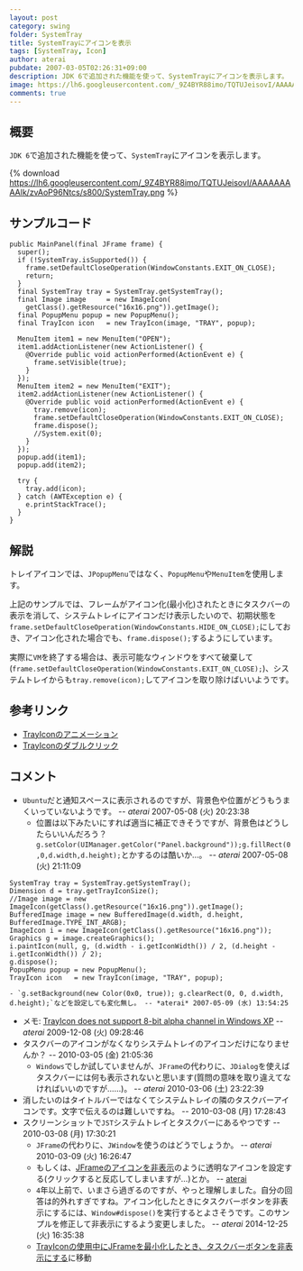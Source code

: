 ```yaml
---
layout: post
category: swing
folder: SystemTray
title: SystemTrayにアイコンを表示
tags: [SystemTray, Icon]
author: aterai
pubdate: 2007-03-05T02:26:31+09:00
description: JDK 6で追加された機能を使って、SystemTrayにアイコンを表示します。
image: https://lh6.googleusercontent.com/_9Z4BYR88imo/TQTUJeisovI/AAAAAAAAAlk/zvAoP96Ntcs/s800/SystemTray.png
comments: true
---
```

## 概要
`JDK 6`で追加された機能を使って、`SystemTray`にアイコンを表示します。

{% download https://lh6.googleusercontent.com/_9Z4BYR88imo/TQTUJeisovI/AAAAAAAAAlk/zvAoP96Ntcs/s800/SystemTray.png %}

## サンプルコード
<pre class="prettyprint"><code>public MainPanel(final JFrame frame) {
  super();
  if (!SystemTray.isSupported()) {
    frame.setDefaultCloseOperation(WindowConstants.EXIT_ON_CLOSE);
    return;
  }
  final SystemTray tray = SystemTray.getSystemTray();
  final Image image     = new ImageIcon(
    getClass().getResource("16x16.png")).getImage();
  final PopupMenu popup = new PopupMenu();
  final TrayIcon icon   = new TrayIcon(image, "TRAY", popup);

  MenuItem item1 = new MenuItem("OPEN");
  item1.addActionListener(new ActionListener() {
    @Override public void actionPerformed(ActionEvent e) {
      frame.setVisible(true);
    }
  });
  MenuItem item2 = new MenuItem("EXIT");
  item2.addActionListener(new ActionListener() {
    @Override public void actionPerformed(ActionEvent e) {
      tray.remove(icon);
      frame.setDefaultCloseOperation(WindowConstants.EXIT_ON_CLOSE);
      frame.dispose();
      //System.exit(0);
    }
  });
  popup.add(item1);
  popup.add(item2);

  try {
    tray.add(icon);
  } catch (AWTException e) {
    e.printStackTrace();
  }
}
</code></pre>

## 解説
トレイアイコンでは、`JPopupMenu`ではなく、`PopupMenu`や`MenuItem`を使用します。

上記のサンプルでは、フレームがアイコン化(最小化)されたときにタスクバーの表示を消して、システムトレイにアイコンだけ表示したいので、初期状態を`frame.setDefaultCloseOperation(WindowConstants.HIDE_ON_CLOSE);`にしておき、アイコン化された場合でも、`frame.dispose();`するようにしています。

実際に`VM`を終了する場合は、表示可能なウィンドウをすべて破棄して(`frame.setDefaultCloseOperation(WindowConstants.EXIT_ON_CLOSE);`)、システムトレイからも`tray.remove(icon);`してアイコンを取り除けばいいようです。

## 参考リンク
- [TrayIconのアニメーション](http://ateraimemo.com/Swing/AnimatedTrayIcon.html)
- [TrayIconのダブルクリック](http://ateraimemo.com/Swing/ClickTrayIcon.html)

<!-- dummy comment line for breaking list -->

## コメント
- `Ubuntu`だと通知スペースに表示されるのですが、背景色や位置がどうもうまくいっていないようです。 -- *aterai* 2007-05-08 (火) 20:23:38
    - 位置は以下みたいにすれば適当に補正できそうですが、背景色はどうしたらいいんだろう？ `g.setColor(UIManager.getColor("Panel.background"));g.fillRect(0,0,d.width,d.height);`とかするのは酷いか…。 -- *aterai* 2007-05-08 (火) 21:11:09

<!-- dummy comment line for breaking list -->

<pre class="prettyprint"><code>SystemTray tray = SystemTray.getSystemTray();
Dimension d = tray.getTrayIconSize();
//Image image = new ImageIcon(getClass().getResource("16x16.png")).getImage();
BufferedImage image = new BufferedImage(d.width, d.height, BufferedImage.TYPE_INT_ARGB);
ImageIcon i = new ImageIcon(getClass().getResource("16x16.png"));
Graphics g = image.createGraphics();
i.paintIcon(null, g, (d.width - i.getIconWidth()) / 2, (d.height - i.getIconWidth()) / 2);
g.dispose();
PopupMenu popup = new PopupMenu();
TrayIcon icon   = new TrayIcon(image, "TRAY", popup);
</code></pre>

    - `g.setBackground(new Color(0x0, true)); g.clearRect(0, 0, d.width, d.height);`などを設定しても変化無し。 -- *aterai* 2007-05-09 (水) 13:54:25
- メモ: [TrayIcon does not support 8-bit alpha channel in Windows XP](http://bugs.java.com/bugdatabase/view_bug.do?bug_id=6707273) -- *aterai* 2009-12-08 (火) 09:28:46
- タスクバーのアイコンがなくなりシステムトレイのアイコンだけになりませんか？ --  2010-03-05 (金) 21:05:36
    - `Windows`でしか試していませんが、`JFrame`の代わりに、`JDialog`を使えばタスクバーには何も表示されないと思います(質問の意味を取り違えてなければいいのですが……)。 -- *aterai* 2010-03-06 (土) 23:22:39
- 消したいのはタイトルバーではなくてシステムトレイの隣のタスクバーアイコンです。文字で伝えるのは難しいですね。 --  2010-03-08 (月) 17:28:43
- スクリーンショットで`JST`システムトレイとタスクバーにあるやつです --  2010-03-08 (月) 17:30:21
    - `JFrame`の代わりに、`JWindow`を使うのはどうでしょうか。 -- *aterai* 2010-03-09 (火) 16:26:47
    - もしくは、[JFrameのアイコンを非表示](http://ateraimemo.com/Swing/DisableDefaultIcon.html)のように透明なアイコンを設定する(クリックすると反応してしまいますが…)とか。 -- [aterai](http://ateraimemo.com/aterai.html)
    - `4`年以上前で、いまさら過ぎるのですが、やっと理解しました。自分の回答は的外れすぎですね。アイコン化したときにタスクバーボタンを非表示にするには、`Window#dispose()`を実行するとよさそうです。このサンプルを修正して非表示にするよう変更しました。 -- *aterai* 2014-12-25 (火) 16:35:38
    - [TrayIconの使用中にJFrameを最小化したとき、タスクバーボタンを非表示にする](http://ateraimemo.com/Swing/HideTaskbarButton.html)に移動

<!-- dummy comment line for breaking list -->
